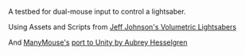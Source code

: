 A testbed for dual-mouse input to control a lightsaber.

Using Assets and Scripts from [Jeff Johnson's Volumetric Lightsabers](https://github.com/jjxtra/UnityLightsaber)

And [ManyMouse's](https://icculus.org/manymouse/) [port to Unity by Aubrey Hesselgren](https://alastaira.wordpress.com/2015/08/04/multiple-mice-input-in-unity/?replytocom=5021#respond)